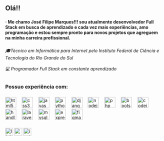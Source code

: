 <h2 align="left">Olá!!</h2>

###

<h4 align="left">· Me chamo José Filipe Marques!!! sou atualmente desenvolvedor Full Stack em busca de aprendizado e cada vez mais experiências, amo programação e estou sempre pronto para novos projetos que agreguem na minha carreira profissional.</h4>

###

<h6 align="left">🎓Técnico em  Informática para Internet pelo Instituto Federal de Ciência e Tecnologia do Rio Grande do Sul<br><br>💻 Programador Full Stack em constante aprendizado</h6>

###

<h3 align="left">Possuo experiência com:</h3>

###

<div align="left">
  <img src="https://cdn.jsdelivr.net/gh/devicons/devicon/icons/html5/html5-original.svg" height="35" alt="html5 logo"  />
  <img width="10" />
  <img src="https://cdn.jsdelivr.net/gh/devicons/devicon/icons/css3/css3-original.svg" height="35" alt="css3 logo"  />
  <img width="10" />
  <img src="https://cdn.jsdelivr.net/gh/devicons/devicon/icons/javascript/javascript-original.svg" height="35" alt="javascript logo"  />
  <img width="10" />
  <img src="https://cdn.jsdelivr.net/gh/devicons/devicon/icons/python/python-original.svg" height="35" alt="python logo"  />
  <img width="10" />
  <img src="https://cdn.jsdelivr.net/gh/devicons/devicon/icons/django/django-plain-wordmark.svg" height="35" alt="django logo"  />
  <img width="10" />
  <img src="https://cdn.jsdelivr.net/gh/devicons/devicon/icons/nodejs/nodejs-plain.svg" height="35" alt="nodejs logo"  />
  <img width="10" />
  <img src="https://cdn.jsdelivr.net/gh/devicons/devicon/icons/php/php-original.svg" height="35" alt="php logo"  />
  <img width="10" />
  <img src="https://cdn.jsdelivr.net/gh/devicons/devicon/icons/bootstrap/bootstrap-original.svg" height="35" alt="bootstrap logo"  />
  <img width="10" />
  <img src="https://cdn.jsdelivr.net/gh/devicons/devicon/icons/codeigniter/codeigniter-plain.svg" height="35" alt="codeigniter logo"  />
  <img width="10" />
  <img src="https://cdn.jsdelivr.net/gh/devicons/devicon/icons/handlebars/handlebars-original.svg" height="35" alt="handlebars logo"  />
  <img width="10" />
  <img src="https://cdn.jsdelivr.net/gh/devicons/devicon/icons/laravel/laravel-original-wordmark.svg" height="35" alt="laravel logo"  />
  <img width="10" />
  <img src="https://cdn.jsdelivr.net/gh/devicons/devicon/icons/mysql/mysql-original.svg" height="35" alt="mysql logo"  />
  <img width="10" />
  <img src="https://cdn.jsdelivr.net/gh/devicons/devicon/icons/express/express-original.svg" height="35" alt="express logo"  />
  <img width="10" />
  <img src="https://cdn.jsdelivr.net/gh/devicons/devicon/icons/figma/figma-original.svg" height="35" alt="figma logo"  />
</div>

###

<div align="left">
  <img src="https://img.shields.io/static/v1?message=LinkedIn&logo=linkedin&label=&color=0077B5&logoColor=white&labelColor=&style=for-the-badge" height="25" alt="linkedin logo"  />
  <img src="https://img.shields.io/static/v1?message=Gmail&logo=gmail&label=&color=D14836&logoColor=white&labelColor=&style=for-the-badge" height="25" alt="gmail logo"  />
  <img src="https://img.shields.io/static/v1?message=Instagram&logo=instagram&label=&color=E4405F&logoColor=white&labelColor=&style=for-the-badge" height="25" alt="instagram logo"  />
</div>

###
